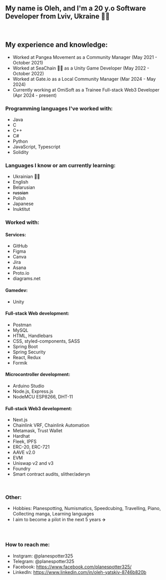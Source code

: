 ## My name is Oleh, and I'm a 20 y.o Software Developer from Lviv, Ukraine 💙💛
<br/>

 ## My experience and knowledge: 
 * Worked at Pangea Movement as a Community Manager (May 2021 - October 2021)
 * Worked at SeaChain 🐳🔗 as a Unity Game Developer (May 2022 - October 2022)
 * Worked at Gate.io as a Local Community Manager (Mar 2024 - May 2024)
 * Currently working at OmiSoft as a Trainee Full-stack Web3 Developer (Apr 2024 - present)
### Programming languages I've worked with: 
  * Java
  * C
  * C++
  * C#
  * Python
  * JavaScript, Typescript
  * Solidity
### Languages I know or am currently learning:
  * Ukrainian 💙💛
  * English
  * Belarusian
  * ~~russian~~
  * Polish
  * Japanese
  * Inuktitut
### Worked with: 
#### Services:
  * GitHub
  * Figma
  * Canva
  * Jira
  * Asana
  * Proto.io
  * diagrams.net
#### Gamedev:
  * Unity
#### Full-stack Web development:
  * Postman
  * MySQL
  * HTML, Handlebars
  * CSS, styled-components, SASS
  * Spring Boot
  * Spring Security
  * React, Redux
  * Formik
#### Microcontroller development:
  * Arduino Studio
  * Node.js, Express.js
  * NodeMCU ESP8266, DHT-11
#### Full-stack Web3 development:
  * Next.js
  * Chainlink VRF, Chainlink Automation
  * Metamask, Trust Wallet
  * Hardhat
  * Fleek, IPFS
  * ERC-20, ERC-721
  * AAVE v2.0
  * EVM
  * Uniswap v2 and v3
  * Foundry
  * Smart contract audits, slither/aderyn
<br/>

### **Other:**
- Hobbies: Planespotting, Numismatics, Speedcubing, Travelling, Piano, Collecting manga, Learning languages
- I aim to become a pilot in the next 5 years ✈️
<br/>

### **How to reach me:**
- Instgram: @planespotter325
- Telegram: @planespotter325
- Facebook: https://www.facebook.com/planespotter325/
- LinkedIn: https://www.linkedin.com/in/oleh-yatskiv-8746b820b
